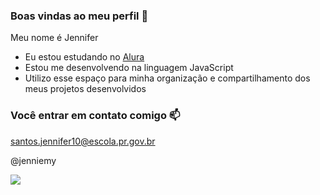 ### Boas vindas ao meu perfil 💙

Meu nome é Jennifer 

- Eu estou estudando no [Alura](https://www.alura.com.br)
- Estou me desenvolvendo na linguagem JavaScript
- Utilizo esse espaço para minha organização e compartilhamento dos meus projetos desenvolvidos

### Você entrar em contato comigo 📫

santos.jennifer10@escola.pr.gov.br

@jenniemy 

![](https://media1.tenor.com/m/KF-d_GzKSwUAAAAd/minz-kyaw-kyaw-zim-gracie-abrams.gif)
